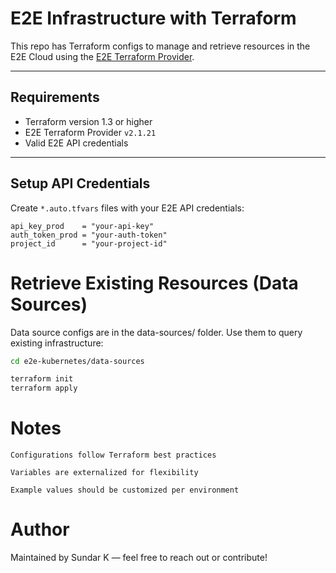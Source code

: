 # E2E Infrastructure with Terraform

This repo has Terraform configs to manage and retrieve resources in the E2E Cloud using the [E2E Terraform Provider](https://registry.terraform.io/providers/e2eterraformprovider/e2e/latest/docs).

---

## Requirements

- Terraform version 1.3 or higher
- E2E Terraform Provider `v2.1.21`
- Valid E2E API credentials

---

## Setup API Credentials

Create `*.auto.tfvars` files with your E2E API credentials:

```hcl
api_key_prod    = "your-api-key"
auth_token_prod = "your-auth-token"
project_id      = "your-project-id"
```

# Retrieve Existing Resources (Data Sources)

Data source configs are in the data-sources/ folder. Use them to query existing infrastructure:

```bash
cd e2e-kubernetes/data-sources

terraform init
terraform apply
```

# Notes

    Configurations follow Terraform best practices

    Variables are externalized for flexibility

    Example values should be customized per environment

# Author

Maintained by Sundar K — feel free to reach out or contribute!
